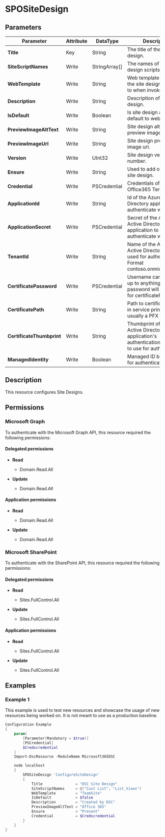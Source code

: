﻿# SPOSiteDesign

## Parameters

| Parameter | Attribute | DataType | Description | Allowed Values |
| --- | --- | --- | --- | --- |
| **Title** | Key | String | The title of the site design. | |
| **SiteScriptNames** | Write | StringArray[] | The names of the site design scripts. | |
| **WebTemplate** | Write | String | Web template to which the site design is applied to when invoked. | `CommunicationSite`, `TeamSite`, `GrouplessTeamSite` |
| **Description** | Write | String | Description of site design. | |
| **IsDefault** | Write | Boolean | Is site design applied by default to web templates. | |
| **PreviewImageAltText** | Write | String | Site design alternate preview image text. | |
| **PreviewImageUrl** | Write | String | Site design preview image url. | |
| **Version** | Write | UInt32 | Site design version number. | |
| **Ensure** | Write | String | Used to add or remove site design. | `Present`, `Absent` |
| **Credential** | Write | PSCredential | Credentials of the Office365 Tenant Admin. | |
| **ApplicationId** | Write | String | Id of the Azure Active Directory application to authenticate with. | |
| **ApplicationSecret** | Write | PSCredential | Secret of the Azure Active Directory application to authenticate with. | |
| **TenantId** | Write | String | Name of the Azure Active Directory tenant used for authentication. Format contoso.onmicrosoft.com | |
| **CertificatePassword** | Write | PSCredential | Username can be made up to anything but password will be used for certificatePassword | |
| **CertificatePath** | Write | String | Path to certificate used in service principal usually a PFX file. | |
| **CertificateThumbprint** | Write | String | Thumbprint of the Azure Active Directory application's authentication certificate to use for authentication. | |
| **ManagedIdentity** | Write | Boolean | Managed ID being used for authentication. | |

## Description

This resource configures Site Designs.

## Permissions

### Microsoft Graph

To authenticate with the Microsoft Graph API, this resource required the following permissions:

#### Delegated permissions

- **Read**

    - Domain.Read.All

- **Update**

    - Domain.Read.All

#### Application permissions

- **Read**

    - Domain.Read.All

- **Update**

    - Domain.Read.All

### Microsoft SharePoint

To authenticate with the SharePoint API, this resource required the following permissions:

#### Delegated permissions

- **Read**

    - Sites.FullControl.All

- **Update**

    - Sites.FullControl.All

#### Application permissions

- **Read**

    - Sites.FullControl.All

- **Update**

    - Sites.FullControl.All

## Examples

### Example 1

This example is used to test new resources and showcase the usage of new resources being worked on.
It is not meant to use as a production baseline.

```powershell
Configuration Example
{
    param(
        [Parameter(Mandatory = $true)]
        [PSCredential]
        $Credscredential
    )
    Import-DscResource -ModuleName Microsoft365DSC

    node localhost
    {
        SPOSiteDesign 'ConfigureSiteDesign'
        {
            Title               = "DSC Site Design"
            SiteScriptNames     = @("Cust List", "List_Views")
            WebTemplate         = "TeamSite"
            IsDefault           = $false
            Description         = "Created by DSC"
            PreviewImageAltText = "Office 365"
            Ensure              = "Present"
            Credential          = $Credscredential
        }
    }
}
```

